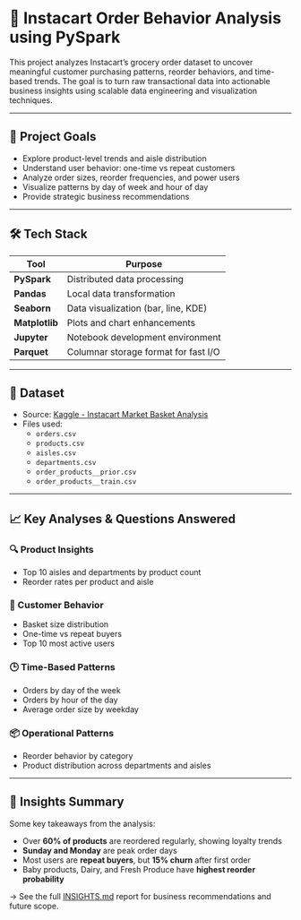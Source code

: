 # 🛒 Instacart Order Behavior Analysis using PySpark

This project analyzes Instacart’s grocery order dataset to uncover meaningful customer purchasing patterns, reorder behaviors, and time-based trends. 
The goal is to turn raw transactional data into actionable business insights using scalable data engineering and visualization techniques.

---

## 📌 Project Goals

- Explore product-level trends and aisle distribution
- Understand user behavior: one-time vs repeat customers
- Analyze order sizes, reorder frequencies, and power users
- Visualize patterns by day of week and hour of day
- Provide strategic business recommendations

---

## 🛠️ Tech Stack

| Tool          | Purpose                           |
|---------------|------------------------------------|
| **PySpark**   | Distributed data processing         |
| **Pandas**    | Local data transformation           |
| **Seaborn**   | Data visualization (bar, line, KDE) |
| **Matplotlib**| Plots and chart enhancements        |
| **Jupyter**   | Notebook development environment    |
| **Parquet**   | Columnar storage format for fast I/O|

---

## 📂 Dataset

- Source: [Kaggle - Instacart Market Basket Analysis](https://www.kaggle.com/datasets/instacart/market-basket-analysis)
- Files used:
  - `orders.csv`
  - `products.csv`
  - `aisles.csv`
  - `departments.csv`
  - `order_products__prior.csv`
  - `order_products__train.csv`

---

## 📈 Key Analyses & Questions Answered

### 🔍 Product Insights
- Top 10 aisles and departments by product count
- Reorder rates per product and aisle

### 👥 Customer Behavior
- Basket size distribution
- One-time vs repeat buyers
- Top 10 most active users

### 🕒 Time-Based Patterns
- Orders by day of the week
- Orders by hour of the day
- Average order size by weekday

### 📦 Operational Patterns
- Reorder behavior by category
- Product distribution across departments and aisles

---

## 🧠 Insights Summary

Some key takeaways from the analysis:

- Over **60% of products** are reordered regularly, showing loyalty trends
- **Sunday and Monday** are peak order days
- Most users are **repeat buyers**, but **15% churn** after first order
- Baby products, Dairy, and Fresh Produce have **highest reorder probability**

→ See the full [INSIGHTS.md](INSIGHTS.md) report for business recommendations and future scope.
